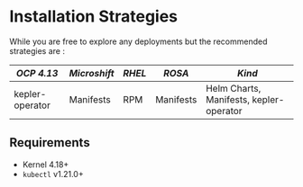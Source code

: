 # Installation Strategies

While you are free to explore any deployments but the recommended strategies are :

| *OCP 4.13*      | *Microshift*     | *RHEL*  |  *ROSA* | *Kind* |
| ------------- | -------------  | ----- | ----- | ----|
| kepler-operator | Manifests  | RPM | Manifests | Helm Charts, Manifests, kepler-operator

## Requirements
- Kernel 4.18+
- `kubectl` v1.21.0+




